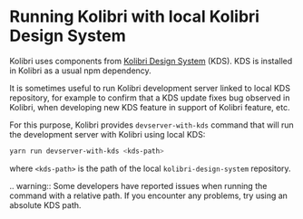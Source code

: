# Running Kolibri with local Kolibri Design System

Kolibri uses components from [Kolibri Design System](https://github.com/learningequality/kolibri-design-system) (KDS). KDS is installed in Kolibri as a usual npm dependency.

It is sometimes useful to run Kolibri development server linked to local KDS repository, for example to confirm that a KDS update fixes bug observed in Kolibri, when developing new KDS feature in support of Kolibri feature, etc.

For this purpose, Kolibri provides `devserver-with-kds` command that will run the development server with Kolibri using local KDS:

```bash
yarn run devserver-with-kds <kds-path>
```

where `<kds-path>` is the path of the local `kolibri-design-system` repository.

.. warning::
  Some developers have reported issues when running the command with a relative path. If you encounter any problems, try using an absolute KDS path.
